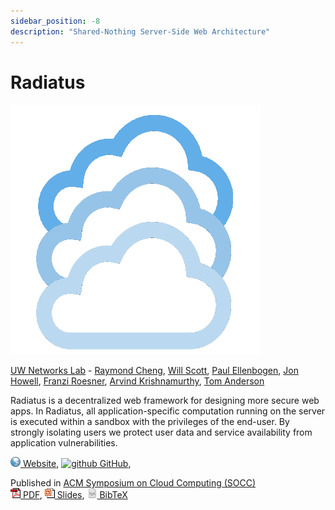 ```yaml
---
sidebar_position: -8
description: "Shared-Nothing Server-Side Web Architecture"
---
```


# Radiatus

![radiatus](/img/projects/radiatus.png)

[UW Networks Lab](https://netlab.cs.washington.edu/) - [Raymond Cheng](https://www.raymondcheng.net/), [Will Scott](https://wills.co.tt/), [Paul Ellenbogen](https://www.ellenbogen.xyz/), [Jon Howell](http://www.jonh.net/~jonh/cv/), [Franzi Roesner](http://www.franziroesner.com/), [Arvind Krishnamurthy](https://www.cs.washington.edu/people/faculty/arvind), [Tom Anderson](https://www.cs.washington.edu/people/faculty/tom)

Radiatus is a decentralized web framework for designing more secure web apps. In Radiatus, all application-specific computation running on the server is executed within a sandbox with the privileges of the end-user. By strongly isolating users we protect user data and service availability from application vulnerabilities.

[![www](/img/ico/website.png) Website](http://www.radiatus.io/),
[![github](/img/ico/github.ico) GitHub](https://github.com/freedomjs/radiatus),

Published in [ACM Symposium on Cloud Computing (SOCC)](https://acmsocc.github.io/2016/)    
[![pdf](/img/ico/pdf.gif) PDF](/papers/radiatus-socc.pdf),
[![ppt](/img/ico/ppt.gif) Slides](/slides/2016-socc-radiatus.pptx),
[![tex](/img/ico/tex.png) BibTeX](https://dblp.uni-trier.de/rec/bibtex/conf/cloud/ChengSEHRKA16)
